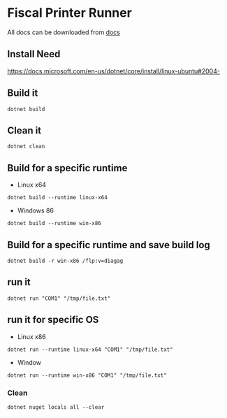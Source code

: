 # Fiscal Printer Runner

All docs can be downloaded from [docs](docs/)

## Install Need
https://docs.microsoft.com/en-us/dotnet/core/install/linux-ubuntu#2004-

## Build it
```
dotnet build
```

## Clean it
```
dotnet clean
```

## Build for a specific runtime

- Linux x64
```
dotnet build --runtime linux-x64
```
- Windows 86
```
dotnet build --runtime win-x86
```

## Build for a specific runtime and save build log
```
dotnet build -r win-x86 /flp:v=diagag
```

## run it
```
dotnet run "COM1" "/tmp/file.txt"
```

## run it for specific OS

- Linux x86
```
dotnet run --runtime linux-x64 "COM1" "/tmp/file.txt"
```
- Window
```
dotnet run --runtime win-x86 "COM1" "/tmp/file.txt"
```

### Clean
```Shell
dotnet nuget locals all --clear
```